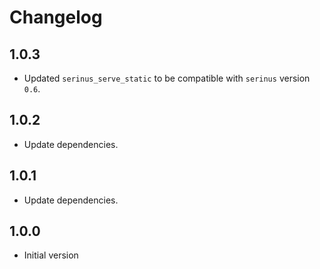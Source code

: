 # Changelog

## 1.0.3

- Updated `serinus_serve_static` to be compatible with `serinus` version `0.6`.

## 1.0.2

- Update dependencies.

## 1.0.1

- Update dependencies.

## 1.0.0

- Initial version
